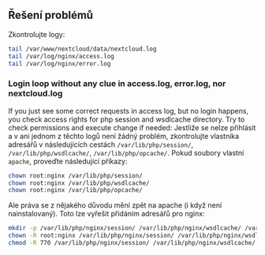 
## Řešení problémů
Zkontrolujte logy:
```bash
tail /var/www/nextcloud/data/nextcloud.log
tail /var/log/nginx/access.log
tail /var/log/nginx/error.log
```

### Login loop without any clue in access.log, error.log, nor nextcloud.log
If you just see some correct requests in access log, but no login happens, you check access rights for php session and wsdlcache directory. Try to check permissions and execute change if needed:
Jestliže se nelze přihlásit a v ani jednom z těchto logů není žádný problém, zkontrolujte vlastníka adresářů v následujících cestách `/var/lib/php/session/`, `/var/lib/php/wsdlcache/`, `/var/lib/php/opcache/`. Pokud soubory vlastní `apache`, proveďte následující příkazy:
```bash
chown root:nginx /var/lib/php/session/
chown root:nginx /var/lib/php/wsdlcache/
chown root:nginx /var/lib/php/opcache/
```
Ale práva se z nějakého důvodu mění zpět na apache (i když není nainstalovaný). Toto lze vyřešit přidáním adresářů pro nginx:
```bash
mkdir -p /var/lib/php/nginx/session/ /var/lib/php/nginx/wsdlcache/ /var/lib/php/nginx/opcache/ && \
chown -R root:nginx /var/lib/php/nginx/session/ /var/lib/php/nginx/wsdlcache/ /var/lib/php/nginx/opcache/ && \
chmod -R 770 /var/lib/php/nginx/session/ /var/lib/php/nginx/wsdlcache/ /var/lib/php/nginx/opcache/
```
